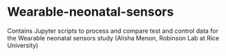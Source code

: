 # Wearable-neonatal-sensors
Contains Jupyter scripts to process and compare test and control data for the Wearable neonatal sensors study (Alisha Menon, Robinson Lab at Rice University)

